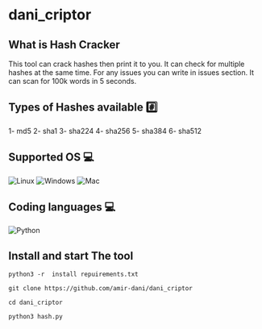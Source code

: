 # dani_criptor

## What is Hash Cracker 
This tool can crack hashes then print it to you. It can check for multiple hashes at the same time. For any issues you can write in issues section. It can scan for 100k words in 5 seconds.

## Types of Hashes available #️⃣

1- md5
2- sha1
3- sha224
4- sha256
5- sha384
6- sha512

## Supported OS 💻

![Linux](https://img.shields.io/badge/-Linux-000000?style=flat&logo=linux&logoColor=FCC624)
![Windows](http://img.shields.io/badge/-Windows-0078D6?style=flat-square&logo=windows&logoColor=ffffff)
![Mac](http://img.shields.io/badge/-Mac-0078D6?style=flat-square&logo=apple&logoColor=ffffff)

## Coding languages 💻

![Python](https://img.shields.io/badge/-Python-333333?style=flat&logo=python)&nbsp;

## Install and start The tool

`python3 -r  install repuirements.txt`

`git clone https://github.com/amir-dani/dani_criptor`

`cd dani_criptor`

`python3 hash.py`
